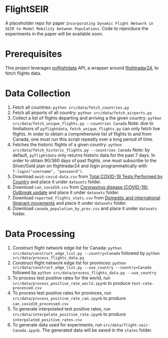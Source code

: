 # FlightSEIR

A placeholder repo for paper `Incorporating Dynamic Flight Network in SEIR to Model Mobility between Populations`. Code to reproduce the experiments in the paper will be available soon.

# Prerequisites

This project leverages [pyflightdata](https://pyflightdata.readthedocs.io/en/latest/pyflightdata.html) API, a wrapper around [flightradar24](https://www.flightradar24.com/), to fetch flights data.

# Data Collection

1. Fetch all countries: `python src/data/fetch_countries.py`
2. Fetch all airports of all country: `python src/data/fetch_airports.py`
3. Collect a list of flights departing and arriving a the given country: `python src/data/fetch_unique_flights.py --countries Canada`
Note: due to limitations of `pyflightdata`, `fetch_unique_flights.py` can only fetch live flights. In order to obtain a comprehensive list of flights to and from Canada, one must run this script repeatly over a long period of time.
4. Fetches the historic flights of a given country: `python src/data/fetch_historic_flights.py --countries Canada`
Note: by default, `pyflightdata` only returns historic data for the past 7 days. In order to obtain 90/360 days of past flights, one must subscribe to the Silver/Gold plan on flightradar24 and login programmatically with `f.login("username", "password")`.
5. Download `owid-covid-data.csv` from [Total COVID-19 Tests Performed by Country](https://data.humdata.org/dataset/c87c4508-9caf-4959-bf06-6ab4855d84c6) and place it under `datasets` folder.
6. Download `can_covid19.csv` from [Coronavirus disease (COVID-19): Outbreak update](https://www.canada.ca/en/public-health/services/diseases/2019-novel-coronavirus-infection.html#a1) and place it under `datasets` folder.
7. Download `reported_flights_stats.csv` from [Domestic and international Itinerant movements](https://www150.statcan.gc.ca/t1/tbl1/en/tv.action?pid=2310000801) and place it under `datasets` folder.
8. Download `canada_population_by_prov.csv` and place it under `datasets` folder.

# Data Processing

1. Construct flight network edge list for Canada: `python src/data/construct_edge_list.py --country=Canada` followed by `python src/data/process_flights_data.py`
2. Construct flight network edge list for provinces: `python src/data/construct_edge_list.py --use_country --country=Canada` followed by `python src/data/process_flights_data.py --use_country`
3. To process test positive rates for the world, run `src/data/process_positive_rate_world.ipynb` to produce `test-rate-processed.csv`
4. To process test positive rates for provinces, run `src/data/process_positive_rate_can.ipynb` to produce `can_covid19_processed.csv`
5. To generate interpolated test positive rates, run `src/data/interpolate_positive_rate.ipynb` to produce `interpolated_positive_rates.csv`
6. To generate data used for experiments, run `src/data/flight-seir-Canada.ipynb`. The generated data will be saved in the `states` folder.